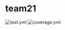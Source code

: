 # team21
![test.yml](https://code.harvard.edu/CS107/team21/.github/workflows/test.yml/badge.svg)
![coverage.yml](https://code.harvard.edu/CS107/team21/.github/workflows/test.yml/coverage.svg)
